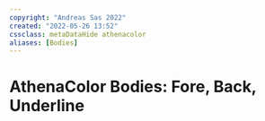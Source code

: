```yaml
---
copyright: "Andreas Sas 2022"
created: "2022-05-26 13:52"
cssclass: metaDataHide athenacolor
aliases: [Bodies]
---
```

# AthenaColor Bodies: Fore, Back, Underline
##
###
####
#####
######